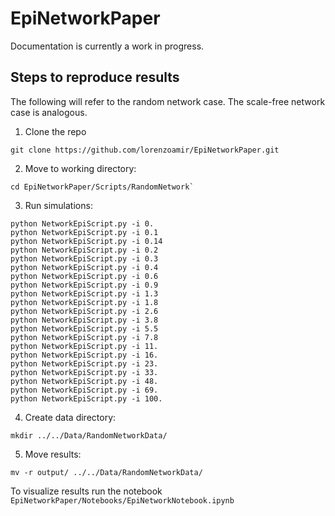 # EpiNetworkPaper

Documentation is currently a work in progress.

## Steps to reproduce results

The following will refer to the random network case. The scale-free network case is analogous.

1. Clone the repo
```
git clone https://github.com/lorenzoamir/EpiNetworkPaper.git
```

2. Move to working directory:
```
cd EpiNetworkPaper/Scripts/RandomNetwork`
```

3. Run simulations:
```
python NetworkEpiScript.py -i 0. 
python NetworkEpiScript.py -i 0.1 
python NetworkEpiScript.py -i 0.14
python NetworkEpiScript.py -i 0.2 
python NetworkEpiScript.py -i 0.3 
python NetworkEpiScript.py -i 0.4 
python NetworkEpiScript.py -i 0.6 
python NetworkEpiScript.py -i 0.9 
python NetworkEpiScript.py -i 1.3 
python NetworkEpiScript.py -i 1.8 
python NetworkEpiScript.py -i 2.6 
python NetworkEpiScript.py -i 3.8 
python NetworkEpiScript.py -i 5.5 
python NetworkEpiScript.py -i 7.8 
python NetworkEpiScript.py -i 11. 
python NetworkEpiScript.py -i 16. 
python NetworkEpiScript.py -i 23. 
python NetworkEpiScript.py -i 33. 
python NetworkEpiScript.py -i 48. 
python NetworkEpiScript.py -i 69. 
python NetworkEpiScript.py -i 100.
```
4. Create data directory:
```
mkdir ../../Data/RandomNetworkData/
```

5. Move results:
```
mv -r output/ ../../Data/RandomNetworkData/
```

To visualize results run the notebook `EpiNetworkPaper/Notebooks/EpiNetworkNotebook.ipynb`
